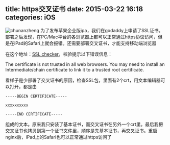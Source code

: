 title: https交叉证书
date: 2015-03-22 16:18
categories: iOS
---
![chunanzheng](http://pic.kyfxbl.com/a19.jpg)
为了发布苹果企业版ipa，我们在godaddy上申请了SSL证书。部署之后发现，在PC/Mac平台的各浏览器上都可以正常通过https协议访问，但是在iPad的Safari上就会报错。还需要部署交叉证书，才能支持移动端浏览器
<!--more-->

在这个地址：[SSL checker](https://www.sslshopper.com/ssl-checker.html#hostname=xxx.com)，校验提示以下错误信息：

The certificate is not trusted in all web browsers. You may need to install an Intermediate/chain certificate to link it to a trusted root certificate.

看样子是少部署了交叉证书的原因，检查SSL包，里面有2个crt，用文本编辑器可以打开，都是由

```
-----BEGIN CERTIFICATE-----

xxxxxxxxxx

-----END CERTIFICATE-----
```

组成的文本。原来我只安装了基本证书，而交叉证书在另外一个crt里。最后我把交叉证书也拷贝到第一个证书文件里，顺序是先基本证书，再交叉证书。重启nginx后，iPad上的Safari也可以正常通过https访问了
